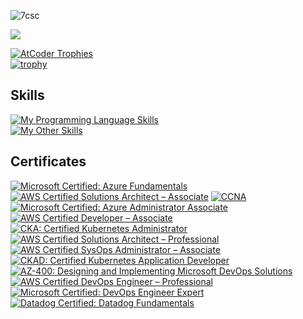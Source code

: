 <!-- 
<a href="https://github.com/anuraghazra/github-readme-stats">
  <img align="left" src="https://github-readme-stats.vercel.app/api?username=7csc&count_private=true&show_icons=true&theme=tokyonight" />
</a>
-->
<p align="left"> <img src="https://komarev.com/ghpvc/?username=7csc&label=Profile%20views&color=0e75b6&style=flat" alt="7csc" /> </p>

<a href="https://github.com/anuraghazra/github-readme-stats">
  <img align="center" src="https://github-readme-stats.vercel.app/api/top-langs/?username=7csc"/>
</a>

[![AtCoder Trophies](https://atcoder-trophies.vercel.app/api/v1/atcoder?username=c7csc&theme=monokai)](https://github.com/KATO-Hiro/AtCoderTrophies)  
[![trophy](https://github-profile-trophy.vercel.app/?username=7csc)](https://github.com/7csc/github-profile-trophy)

## Skills
[![My Programming Language Skills](https://skillicons.dev/icons?i=go,rust,ts,react,nextjs)](https://skillicons.dev)<br>
[![My Other Skills](https://skillicons.dev/icons?i=kubernetes,docker,terraform,aws,azure)](https://skillicons.dev)

## Certificates
<!--START_SECTION:badges-->
[![Microsoft Certified: Azure Fundamentals](https://images.credly.com/size/90x90/images/be8fcaeb-c769-4858-b567-ffaaa73ce8cf/image.png)](http://www.credly.com/badges/131bbad9-1e1d-4224-aee3-570e033ecebb "Microsoft Certified: Azure Fundamentals")
[![AWS Certified Solutions Architect – Associate](https://images.credly.com/size/90x90/images/0e284c3f-5164-4b21-8660-0d84737941bc/image.png)](http://www.credly.com/badges/9f087053-953c-4200-b99a-87bd89f5f9b9 "AWS Certified Solutions Architect – Associate")
[![CCNA](https://images.credly.com/size/90x90/images/683783d8-eaac-4c37-a14d-11bd8a36321d/ccna_600.png)](http://www.credly.com/badges/6ca8d207-4e20-49d1-b40f-45021dfecc7c "CCNA")
[![Microsoft Certified: Azure Administrator Associate](https://images.credly.com/size/90x90/images/336eebfc-0ac3-4553-9a67-b402f491f185/azure-administrator-associate-600x600.png)](http://www.credly.com/badges/4b2f4207-dc89-4c3c-8391-0e871b556254 "Microsoft Certified: Azure Administrator Associate")
[![AWS Certified Developer – Associate](https://images.credly.com/size/90x90/images/b9feab85-1a43-4f6c-99a5-631b88d5461b/image.png)](http://www.credly.com/badges/fa7f5b02-f3a2-4691-8de3-b9a831c54fdc "AWS Certified Developer – Associate")
[![CKA: Certified Kubernetes Administrator](https://images.credly.com/size/90x90/images/8b8ed108-e77d-4396-ac59-2504583b9d54/cka_from_cncfsite__281_29.png)](http://www.credly.com/badges/85a82ae2-d255-479f-ad0e-be33bf29cb76 "CKA: Certified Kubernetes Administrator")
[![AWS Certified Solutions Architect – Professional](https://images.credly.com/size/90x90/images/2d84e428-9078-49b6-a804-13c15383d0de/image.png)](http://www.credly.com/badges/fc00913b-1a9c-43f9-85d8-4c7148bbae83 "AWS Certified Solutions Architect – Professional")
[![AWS Certified SysOps Administrator – Associate](https://images.credly.com/size/90x90/images/f0d3fbb9-bfa7-4017-9989-7bde8eaf42b1/image.png)](http://www.credly.com/badges/9dcf9c75-b9c3-43cf-86e7-6d805a90f061 "AWS Certified SysOps Administrator – Associate")
[![CKAD: Certified Kubernetes Application Developer](https://images.credly.com/size/90x90/images/cc8adc83-1dc6-4d57-8e20-22171247e052/blob)](http://www.credly.com/badges/1fa3ac2b-3fd4-42cc-accf-5caf4219cf4b "CKAD: Certified Kubernetes Application Developer")
[![AZ-400: Designing and Implementing Microsoft DevOps Solutions](https://images.credly.com/size/90x90/images/107e2eb6-f394-40eb-83d2-d8c9b7d34555/exam-az400-600x600.png)](http://www.credly.com/badges/8dfcf90c-1e32-4933-b98f-32877404a845 "AZ-400: Designing and Implementing Microsoft DevOps Solutions")
[![AWS Certified DevOps Engineer – Professional](https://images.credly.com/size/90x90/images/bd31ef42-d460-493e-8503-39592aaf0458/image.png)](http://www.credly.com/badges/acb08828-41d9-4e25-976e-4379e4f02d06 "AWS Certified DevOps Engineer – Professional")
[![Microsoft Certified: DevOps Engineer Expert](https://images.credly.com/size/90x90/images/c3ab66f8-5d59-4afa-a6c2-0ba30a1989ca/CERT-Expert-DevOps-Engineer-600x600.png)](http://www.credly.com/badges/247b5eeb-7c83-4199-98d5-85d14beb2828 "Microsoft Certified: DevOps Engineer Expert")
[![Datadog Certified: Datadog Fundamentals](https://images.credly.com/size/90x90/images/c953c302-f29b-4f29-a449-f070b800fca0/blob)](http://www.credly.com/badges/80323482-445c-4d02-8640-9052f90bbc09 "Datadog Certified: Datadog Fundamentals")
<!--END_SECTION:badges-->
